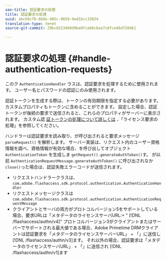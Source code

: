 ```yaml
---
seo-title: 認証要求の処理
title: 認証要求の処理
uuid: abcb9cf6-668e-405c-9659-9ed1bcc33024
translation-type: tm+mt
source-git-commit: 29bc8323460d9be0fce66cbea7c6fce46df20d61

---
```



# 認証要求の処理 {#handle-authentication-requests}

このク `AuthenticationHandler` ラスは、認証要求を処理するために使用されます。 ユーザー名とパスワードの認証にのみ使用されます。

認証トークンを生成する際は、トークンの有効期限を指定する必要があります。 カスタムプロパティもトークンに含めることができます。 設定した場合、認証トークンが後続の要求で送信されると、これらのプロパティがサーバーに表示されます。 カスタム認 [証トークンの処理について詳しくは](../../protecting-content/implementing-the-license-server/handling-license-reqs/license-handling-classes.md) 、「ライセンス要求の処理」を参照してください。

ハンドラーは認証要求を読み取り、が呼び出されると要求メッセージ `parseRequest()` を解析します。 サーバー実装は、リクエスト内のユーザー資格情報を調べ、資格情報が有効な場合、を呼び出してオブジェクト `AuthenticationToken` を生成しま `getRequest().generateAuthToken()`す。 が以前 `AuthenticationRequestMessage.generateAuthToken()` に呼び出されなか `close()`った場合は、認証失敗エラーコードが送信されます。

* リクエストハンドラークラスは、 `com.adobe.flashaccess.sdk.protocol.authentication.AuthenticationHandler`
* リクエストメッセージクラスは `com.adobe.flashaccess.sdk.protocol.authentication.AuthenticationRequestMessage`
* クライアントとサーバの両方がプロトコルバージョン5をサポートしている場合、要求URLは「メタデータのライセンスサーバURL:+ &quot; [!DNL /flashaccess/authn/v4]&quot; プロトコルバージョン3がクライアントまたはサーバーでサポートされる最大値である場合、Adobe Primetime DRMクライアントは認証要求を「メタデータのライセンスサーバーURL」 + 「」に送信し [!DNL /flashaccess/authn/v3]ます。 それ以外の場合、認証要求は「メタデータのライセンスサーバURL」 + 「」に送信され [!DNL /flashaccess/authn/v1]ます

